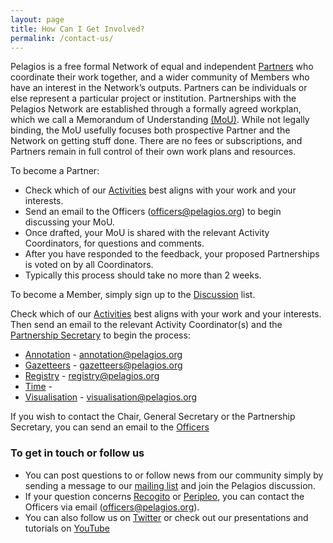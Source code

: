 ```yaml
---
layout: page
title: How Can I Get Involved?
permalink: /contact-us/
---
```


Pelagios is a free formal Network of equal and independent <a href="https://pelagios.org/partners/">Partners</a> who coordinate their work together, and a wider community of Members who have an interest in the Network’s outputs.
Partners can be individuals or else represent a particular project or institution. Partnerships with the Pelagios Network are established through a formally agreed workplan, which we call a Memorandum of Understanding <a href="https://github.com/pelagios/pelagios.github.io/files/6414037/MoUTemplate.pdf">(MoU)</a>. While not legally binding, the MoU usefully focuses both prospective Partner and the Network on getting stuff done. There are no fees or subscriptions, and Partners remain in full control of their own work plans and resources.

To become a Partner:
- Check which of our <a href="https://pelagios.org/activities/">Activities</a> best aligns with your work and your interests.
- Send an email to the Officers (officers@pelagios.org) to begin discussing your MoU. 
- Once drafted, your MoU is shared with the relevant Activity Coordinators, for questions and comments.
- After you have responded to the feedback, your proposed Partnerships is voted on by all Coordinators.
- Typically this process should take no more than 2 weeks.

To become a Member, simply sign up to the <a href="https://groups.google.com/d/forum/pelagios-network/">Discussion</a> list.

Check which of our <a href="https://pelagios.org/activities/">Activities</a> best aligns with your work and your interests. Then send an email to the relevant Activity Coordinator(s) and the [Partnership Secretary](mailto:collaboration@pelagios.org) to begin the process:
- <a href="https://pelagios.org/activities/annotation">Annotation</a> - annotation@pelagios.org  
- <a href="https://pelagios.org/activities/gazetteers">Gazetteers</a> - gazetteers@pelagios.org 
- <a href="https://pelagios.org/activities/registry">Registry</a> - registry@pelagios.org
- <a href="https://pelagios.org/activities/time">Time</a> - 
- <a href="https://pelagios.org/activities/visualisation">Visualisation</a> - visualisation@pelagios.org  

If you wish to contact the Chair, General Secretary or the Partnership Secretary, you can send an email to the [Officers](mailto:officers@pelagios.org)

### To get in touch or follow us
- You can post questions to or follow news from our community simply by sending a message to our <a href="https://groups.google.com/d/forum/pelagios-network">mailing list</a> and join the Pelagios discussion.
- If your question concerns <a href="https://recogito.pelagios.org/">Recogito</a> or <a href="https://github.com/britishlibrary/peripleo">Peripleo</a>, you can contact the Officers via email (officers@pelagios.org).
- You can also follow us on <a href="https://twitter.com/PelagiosNetwork">Twitter</a> or check out our presentations and tutorials on <a href="https://www.youtube.com/channel/UC6-o6U7HgpFKYhghO_ObrXg">YouTube</a>

